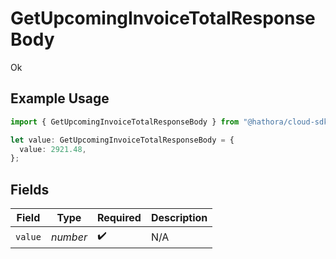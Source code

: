 # GetUpcomingInvoiceTotalResponseBody

Ok

## Example Usage

```typescript
import { GetUpcomingInvoiceTotalResponseBody } from "@hathora/cloud-sdk-typescript/models/operations";

let value: GetUpcomingInvoiceTotalResponseBody = {
  value: 2921.48,
};
```

## Fields

| Field              | Type               | Required           | Description        |
| ------------------ | ------------------ | ------------------ | ------------------ |
| `value`            | *number*           | :heavy_check_mark: | N/A                |